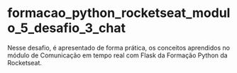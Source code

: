 # formacao_python_rocketseat_modulo_5_desafio_3_chat
Nesse desafio, é apresentado de forma prática, os conceitos aprendidos no módulo de Comunicação em tempo real com Flask da Formação Python da Rocketseat.
